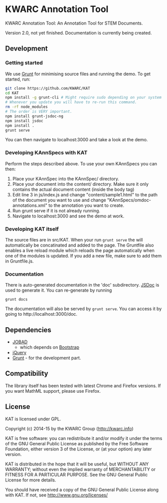 # KWARC Annotation Tool

KWARC Annotation Tool: An Annotation Tool for STEM Documents.

Version 2.0, not yet finished. Documentation is currently being created.

## Development
### Getting started

We use [Grunt](http://gruntjs.com/) for minimising source files and running the demo. To get started, run:

```bash
git clone https://github.com/KWARC/KAT
cd KAT
npm install -g grunt-cli # Might require sudo depending on your system configuration
# Whenever you update you will have to re-run this command.
rm -rf node_modules
# The order is VERY important. 
npm install grunt-jsdoc-ng
npm install jsdoc
npm install .
grunt serve
```

You can then navigate to localhost:3000 and take a look at the demo.

### Developing KAnnSpecs with KAT

Perform the steps described above. To use your own KAnnSpecs you can then:

1. Place your KAnnSpec into the KAnnSpec/ directory.
2. Place your document into the content/ directory. Make sure it only contains the actual document content (inside the body tag)
3. Edit line 3 in js/index.js and change "content/sample1.html" to the path of the document you want to use and change "KAnnSpecs/omdoc-annotations.xml" to the annotation you want to create.
4. Run grunt serve if it is not already running.
5. Navigate to localhost:3000 and see the demo at work.

### Developing KAT itself

The source files are in src/KAT. When your run ```grunt serve``` the will automatically be concatinated and added to the page. The Gruntfile also enables a live reload module which reloads the page automatically when one of the modules is updated. If you add a new file, make sure to add them in Gruntfile.js.

### Documentation

There is auto-generated documentation in the 'doc' subdirectory. [JSDoc](https://github.com/jsdoc3/jsdoc) is used to generate it. You can re-generate by running
```
grunt docs
```
The documentation will also be served by `grunt serve`. You can access it by going to http://localhost:3000/doc.

## Dependencies
* [JOBAD](https://github.com/KWARC/jobad)
  * which depends on [Bootstrap](https://github.com/twbs/bootstrap)
* [jQuery](https://github.com/jquery/jquery)
* [Grunt](http://gruntjs.com/) - for the development part.

## Compatibility

The library itself has been tested with latest Chrome and Firefox versions. If you want MathML support, please use Firefox.

## License

KAT is licensed under GPL.

Copyright (c) 2014-15 by the KWARC Group (http://kwarc.info)

KAT is free software: you can redistribute it and/or modify
it under the terms of the GNU General Public License as published by
the Free Software Foundation, either version 3 of the License, or
(at your option) any later version.

KAT is distributed in the hope that it will be useful,
but WITHOUT ANY WARRANTY; without even the implied warranty of
MERCHANTABILITY or FITNESS FOR A PARTICULAR PURPOSE.  See the
GNU General Public License for more details.

You should have received a copy of the GNU General Public License
along with KAT.  If not, see <http://www.gnu.org/licenses/>
